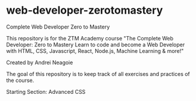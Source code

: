 # web-developer-zerotomastery
Complete Web Developer Zero to Mastery

This repository is for the ZTM Academy course "The Complete Web Developer: Zero to Mastery Learn to code and become a Web Developer with HTML, CSS, Javascript, React, Node.js, Machine Learning & more!"

Created by Andrei Neagoie

The goal of this repository is to keep track of all exercises and practices of the course.

Starting Section: Advanced CSS
